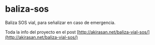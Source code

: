 # baliza-sos
Baliza SOS vial, para señalizar en caso de emergencia.

Toda la info del proyecto en el post [http://akirasan.net/baliza-vial-sos/](http://akirasan.net/baliza-vial-sos/)

